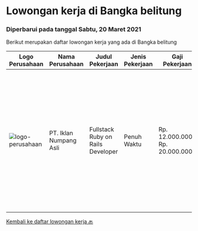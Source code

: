 
  # Lowongan kerja di Bangka belitung

  ### Diperbarui pada tanggal Sabtu, 20 Maret 2021

  Berikut merupakan daftar lowongan kerja yang ada di Bangka belitung

  |Logo Perusahaan | Nama Perusahaan | Judul Pekerjaan | Jenis Pekerjaan | Gaji Pekerjaan | Lokasi | Deskripsi | Tanggal diunggah | Pranala |
  | -------------- | --------------- | --------------- | --------- | --------- | -------------- | ------- | ----------- | ----------- |
  |![logo-perusahaan](https://image-service-cdn.seek.com.au/6d97009f12c9ff9431c405f2e4a2c15c95bf932e/ee4dce1061f3f616224767ad58cb2fc751b8d2dc)|PT. Iklan Numpang Asli|Fullstack Ruby on Rails Developer|Penuh Waktu|Rp. 12.000.000-Rp. 20.000.000|Bangka Belitung|This job is for Remote WFH Team We are a startup that is currently building services in the Fast Moving Consumer Goods world. Our teams work remotely...|Senin, 15 Maret 2021|https://www.jobstreet.co.id/id/job/fullstack-ruby-on-rails-developer-3480990?token=0~ee91d4b7-3d73-4636-8144-7a7b01739220&sectionRank=1&jobId=jobstreet-id-job-3480990|


  [Kembali ke daftar lowongan kerja 🔙](../README.md#daftar-lowongan-kerja)
  